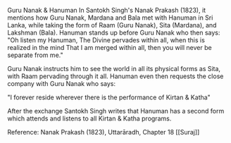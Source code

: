Guru Nanak & Hanuman In Santokh Singh's Nanak Prakash (1823), it mentions how Guru Nanak, Mardana and Bala met with Hanuman in Sri Lanka, while taking the form of Raam (Guru Nanak), Sita (Mardana), and Lakshman (Bala). Hanuman stands up before Guru Nanak who then says: 
"Oh listen my Hanuman, The Divine pervades within all, when this is realized in the mind That I am merged within all, then you will never be separate from me." 

Guru Nanak instructs him to see the world in all its physical forms as Sita, with Raam pervading through it all. Hanuman even then requests the close company with Guru Nanak who says: 

"I forever reside wherever there is the performance of Kirtan & Katha" 

After the exchange Santokh Singh writes that Hanuman has a second form which attends and listens to all Kirtan & Katha programs. 

Reference: Nanak Prakash (1823), Uttarāradh, Chapter 18 
[[Suraj]] 